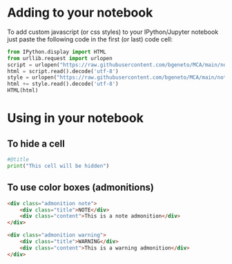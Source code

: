 # Adding to your notebook

To add custom javascript (or css styles) to your IPython/Jupyter notebook just paste the following code in the first (or last) code cell:

```python
from IPython.display import HTML
from urllib.request import urlopen
script = urlopen("https://raw.githubusercontent.com/bgeneto/MCA/main/notebooks/_static/scripts.js")
html = script.read().decode('utf-8')
style = urlopen("https://raw.githubusercontent.com/bgeneto/MCA/main/notebooks/_static/styles.css")
html += style.read().decode('utf-8')
HTML(html)
```

# Using in your notebook

## To hide a cell 

```python
#@title
print("This cell will be hidden")
```

## To use color boxes (admonitions)

```html
<div class="admonition note">
    <div class="title">NOTE</div>
    <div class="content">This is a note admonition</div>
</div>

<div class="admonition warning">
    <div class="title">WARNING</div>
    <div class="content">This is a warning admonition</div>
</div>
```

